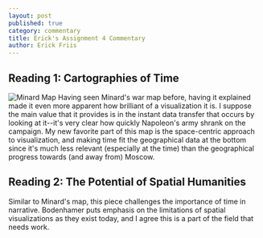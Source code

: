 ```yaml
---
layout: post
published: true
category: commentary
title: Erick's Assignment 4 Commentary
author: Erick Friis
---
```

## Reading 1: Cartographies of Time
![Minard Map]({{site.baseurl}}//assets/minard_map.png)
Having seen Minard's war map before, having it explained made it even more apparent how brilliant of a visualization it is. I suppose the main value that it provides is in the instant data transfer that occurs by looking at it--it's very clear how quickly Napoleon's army shrank on the campaign. My new favorite part of this map is the space-centric approach to visualization, and making time fit the geographical data at the bottom since it's much less relevant (especially at the time) than the geographical progress towards (and away from) Moscow.

## Reading 2: The Potential of Spatial Humanities
Similar to Minard's map, this piece challenges the importance of time in narrative. Bodenhamer puts emphasis on the limitations of spatial visualizations as they exist today, and I agree this is a part of the field that needs work. 

